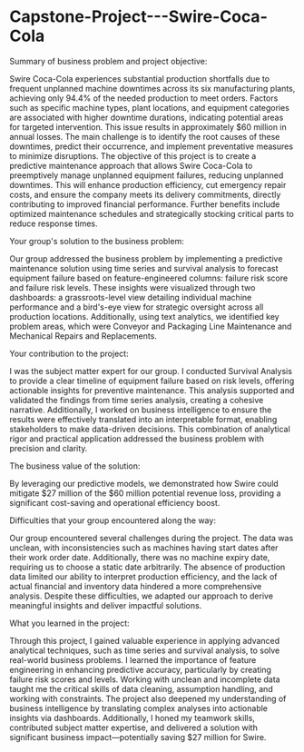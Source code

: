 # Capstone-Project---Swire-Coca-Cola

Summary of business problem and project objective:

Swire Coca-Cola experiences substantial production shortfalls due to frequent unplanned machine downtimes across its six manufacturing plants, achieving only 94.4% of the needed production to meet orders. 
Factors such as specific machine types, plant locations, and equipment categories are associated with higher downtime durations, indicating potential areas for targeted intervention. 
This issue results in approximately $60 million in annual losses. The main challenge is to identify the root causes of these downtimes, predict their occurrence, and implement preventative measures to minimize disruptions.
The objective of this project is to create a predictive maintenance approach that allows Swire Coca-Cola to preemptively manage unplanned equipment failures, reducing unplanned downtimes. 
This will enhance production efficiency, cut emergency repair costs, and ensure the company meets its delivery commitments, directly contributing to improved financial performance. 
Further benefits include optimized maintenance schedules and strategically stocking critical parts to reduce response times.

Your group's solution to the business problem: 

Our group addressed the business problem by implementing a predictive maintenance solution using time series and survival analysis to forecast equipment failure based on feature-engineered columns: failure risk score and failure risk levels. 
These insights were visualized through two dashboards: a grassroots-level view detailing individual machine performance and a bird's-eye view for strategic oversight across all production locations. 
Additionally, using text analytics, we identified key problem areas, which were Conveyor and Packaging Line Maintenance and Mechanical Repairs and Replacements.

Your contribution to the project:

I was the subject matter expert for our group. I conducted Survival Analysis to provide a clear timeline of equipment failure based on risk levels, offering actionable insights for preventive maintenance. 
This analysis supported and validated the findings from time series analysis, creating a cohesive narrative. 
Additionally, I worked on business intelligence to ensure the results were effectively translated into an interpretable format, enabling stakeholders to make data-driven decisions. 
This combination of analytical rigor and practical application addressed the business problem with precision and clarity.

The business value of the solution:

By leveraging our predictive models, we demonstrated how Swire could mitigate $27 million of the $60 million potential revenue loss, providing a significant cost-saving and operational efficiency boost.

Difficulties that your group encountered along the way:

Our group encountered several challenges during the project. 
The data was unclean, with inconsistencies such as machines having start dates after their work order date. 
Additionally, there was no machine expiry date, requiring us to choose a static date arbitrarily. 
The absence of production data limited our ability to interpret production efficiency, and the lack of actual financial and inventory data hindered a more comprehensive analysis. 
Despite these difficulties, we adapted our approach to derive meaningful insights and deliver impactful solutions.

What you learned in the project:

Through this project, I gained valuable experience in applying advanced analytical techniques, such as time series and survival analysis, to solve real-world business problems. 
I learned the importance of feature engineering in enhancing predictive accuracy, particularly by creating failure risk scores and levels. 
Working with unclean and incomplete data taught me the critical skills of data cleaning, assumption handling, and working with constraints. 
The project also deepened my understanding of business intelligence by translating complex analyses into actionable insights via dashboards. 
Additionally, I honed my teamwork skills, contributed subject matter expertise, and delivered a solution with significant business impact—potentially saving $27 million for Swire.


